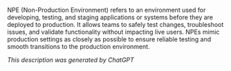 NPE (Non-Production Environment) refers to an environment used for developing, testing, and staging applications or systems before they are deployed to production. It allows teams to safely test changes, troubleshoot issues, and validate functionality without impacting live users. NPEs mimic production settings as closely as possible to ensure reliable testing and smooth transitions to the production environment.

*This description was generated by ChatGPT*
